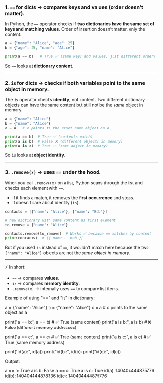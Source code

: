### 1. **`==` for dicts → compares keys and values (order doesn’t matter).**

In Python, the `==` operator checks if **two dictionaries have the same set of keys and matching values**.
Order of insertion doesn’t matter, only the content.

```python
a = {"name": "Alice", "age": 25}
b = {"age": 25, "name": "Alice"}

print(a == b)   # True ✅ (same keys and values, just different order)
```

So `==` looks at **dictionary content**.

---

### 2. **`is` for dicts → checks if both variables point to the same object in memory.**

The `is` operator checks **identity**, not content.
Two different dictionary objects can have the same content but still not be the *same* object in memory.

```python
a = {"name": "Alice"}
b = {"name": "Alice"}
c = a   # c points to the exact same object as a

print(a == b)  # True ✅ (contents match)
print(a is b)  # False ❌ (different objects in memory)
print(a is c)  # True ✅ (same object in memory)
```

So `is` looks at **object identity**.

---

### 3. **`.remove(x)` → uses `==` under the hood.**

When you call `.remove(x)` on a list, Python scans through the list and checks each element with `==`.

* If it finds a match, it removes the **first occurrence** and stops.
* It doesn’t care about identity (`is`).

```python
contacts = [{"name": "Alice"}, {"name": "Bob"}]

# new dictionary with same content as first element
to_remove = {"name": "Alice"}  

contacts.remove(to_remove)  # Works ✅ because == matches by content
print(contacts)  # [{'name': 'Bob'}]
```

But if you used `is` instead of `==`, it wouldn’t match here because the two `{"name": "Alice"}` objects are not the *same object in memory*.

---

⚡ In short:

* `==` → compares **values**.
* `is` → compares **memory identity**.
* `.remove(x)` → internally uses `==` to compare list items.


Example of using "==" and "is" in dictionary:

a = {"name": "Alice"}
b = {"name": "Alice"}
c = a   # c points to the same object as a

print("a == b:", a == b)   # ✅ True (same content)
print("a is b:", a is b)   # ❌ False (different memory addresses)

print("a == c:", a == c)   # ✅ True (same content)
print("a is c:", a is c)   # ✅ True (same memory address)

print("id(a):", id(a))
print("id(b):", id(b))
print("id(c):", id(c))

Output: 

a == b: True
a is b: False
a == c: True
a is c: True
id(a): 140404444875776
id(b): 140404444878336
id(c): 140404444875776
